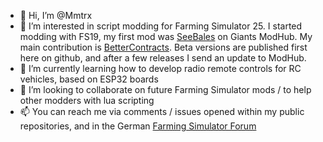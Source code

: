 - 👋 Hi, I’m @Mmtrx
- 👀 I’m interested in script modding for Farming Simulator 25. I started modding with FS19, my first mod was [SeeBales](https://farming-simulator.com/mod.php?lang=en&country=us&mod_id=142151&title=fs2019) on Giants ModHub. My main contribution is [BetterContracts](https://github.com/Mmtrx/FS22_BetterContracts). Beta versions are published first here on github, and after a few releases I send an update to ModHub.
- 🌱 I’m currently learning how to develop radio remote controls for RC vehicles, based on ESP32 boards
- 💞️ I’m looking to collaborate on future Farming Simulator mods / to help other modders with lua scripting
- 📫 You can reach me via comments / issues opened within my public repositories, and in the German [Farming Simulator Forum](https://forum.giants-software.com/index.php)

<!---
Mmtrx/Mmtrx is a ✨ special ✨ repository because its `README.md` (this file) appears on your GitHub profile.
You can click the Preview link to take a look at your changes.
--->
